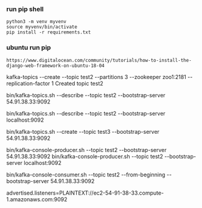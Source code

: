 
### run pip shell
```
python3 -m venv myvenv
source myvenv/bin/activate
pip install -r requirements.txt
```

### ubuntu run pip
```
https://www.digitalocean.com/community/tutorials/how-to-install-the-django-web-framework-on-ubuntu-18-04
```
kafka-topics --create --topic test2 --partitions 3 --zookeeper zoo1:2181 --replication-factor 1 Created topic test2

bin/kafka-topics.sh --describe --topic test2 --bootstrap-server 54.91.38.33:9092

bin/kafka-topics.sh --describe --topic test2 --bootstrap-server localhost:9092




bin/kafka-topics.sh --create --topic test3 --bootstrap-server 54.91.38.33:9092


bin/kafka-console-producer.sh --topic test2 --bootstrap-server 54.91.38.33:9092
bin/kafka-console-producer.sh --topic test2 --bootstrap-server localhost:9092

bin/kafka-console-consumer.sh --topic test2 --from-beginning --bootstrap-server 54.91.38.33:9092


advertised.listeners=PLAINTEXT://ec2-54-91-38-33.compute-1.amazonaws.com:9092









